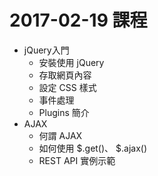 # 2017-02-19 課程
- jQuery入門
  - 安裝使用 jQuery
  - 存取網頁內容
  - 設定 CSS 樣式
  - 事件處理
  - Plugins 簡介
- AJAX
  - 何謂 AJAX
  - 如何使用 $.get()、 $.ajax()
  - REST API 實例示範
